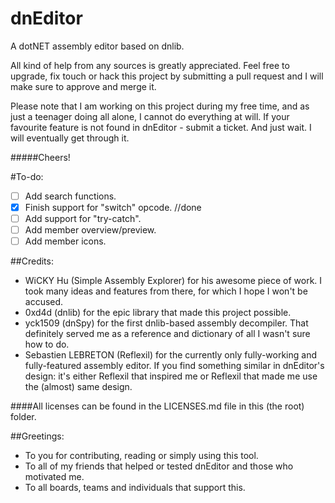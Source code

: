 dnEditor
========

A dotNET assembly editor based on dnlib.

All kind of help from any sources is greatly appreciated. Feel free to upgrade, fix touch or hack
this project by submitting a pull request and I will make sure to approve and merge it.

Please note that I am working on this project during my free time, and as just a teenager doing all
alone, I cannot do everything at will. If your favourite feature is not found in dnEditor - submit
a ticket. And just wait. I will eventually get through it.

#####Cheers!

#To-do:
 - [ ] Add search functions.
 - [x] Finish support for "switch" opcode. //done
 - [ ] Add support for "try-catch".
 - [ ] Add member overview/preview.
 - [ ] Add member icons.

##Credits:
 - WiCKY Hu (Simple Assembly Explorer) for his awesome piece of work. I took many ideas and features
 from there, for which I hope I won't be accused.
 - 0xd4d (dnlib) for the epic library that made this project possible.
 - yck1509 (dnSpy) for the first dnlib-based assembly decompiler. That definitely served me as a
 reference and dictionary of all I wasn't sure how to do.
 - Sebastien LEBRETON (Reflexil) for the currently only fully-working and fully-featured assembly
 editor. If you find something similar in dnEditor's design: it's either Reflexil that inspired me
 or Reflexil that made me use the (almost) same design.
 
####All licenses can be found in the LICENSES.md file in this (the root) folder.
 
##Greetings:
 - To you for contributing, reading or simply using this tool.
 - To all of my friends that helped or tested dnEditor and those who motivated me.
 - To all boards, teams and individuals that support this.